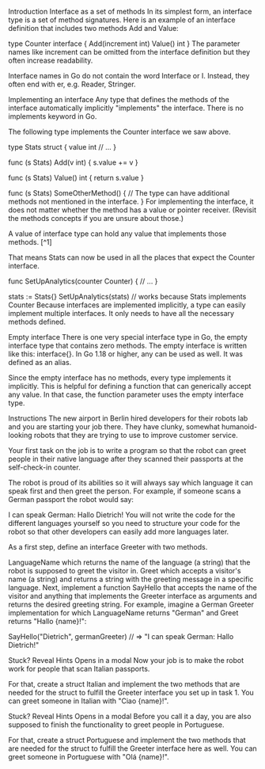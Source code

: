 Introduction
Interface as a set of methods
In its simplest form, an interface type is a set of method signatures. Here is an example of an interface definition that includes two methods Add and Value:

type Counter interface {
    Add(increment int)
    Value() int
}
The parameter names like increment can be omitted from the interface definition but they often increase readability.

Interface names in Go do not contain the word Interface or I. Instead, they often end with er, e.g. Reader, Stringer.

Implementing an interface
Any type that defines the methods of the interface automatically implicitly "implements" the interface. There is no implements keyword in Go.

The following type implements the Counter interface we saw above.

type Stats struct {
    value int
    // ...
}

func (s Stats) Add(v int) {
    s.value += v
}

func (s Stats) Value() int {
    return s.value
}

func (s Stats) SomeOtherMethod() {
    // The type can have additional methods not mentioned in the interface.
}
For implementing the interface, it does not matter whether the method has a value or pointer receiver. (Revisit the methods concepts if you are unsure about those.)

A value of interface type can hold any value that implements those methods. [^1]

That means Stats can now be used in all the places that expect the Counter interface.

func SetUpAnalytics(counter Counter) {
    // ...
}

stats := Stats{}
SetUpAnalytics(stats)
// works because Stats implements Counter
Because interfaces are implemented implicitly, a type can easily implement multiple interfaces. It only needs to have all the necessary methods defined.

Empty interface
There is one very special interface type in Go, the empty interface type that contains zero methods. The empty interface is written like this: interface{}. In Go 1.18 or higher, any can be used as well. It was defined as an alias.

Since the empty interface has no methods, every type implements it implicitly. This is helpful for defining a function that can generically accept any value. In that case, the function parameter uses the empty interface type.

Instructions
The new airport in Berlin hired developers for their robots lab and you are starting your job there. They have clunky, somewhat humanoid-looking robots that they are trying to use to improve customer service.

Your first task on the job is to write a program so that the robot can greet people in their native language after they scanned their passports at the self-check-in counter.

The robot is proud of its abilities so it will always say which language it can speak first and then greet the person. For example, if someone scans a German passport the robot would say:

I can speak German: Hallo Dietrich!
You will not write the code for the different languages yourself so you need to structure your code for the robot so that other developers can easily add more languages later.

As a first step, define an interface Greeter with two methods.

LanguageName which returns the name of the language (a string) that the robot is supposed to greet the visitor in.
Greet which accepts a visitor's name (a string) and returns a string with the greeting message in a specific language.
Next, implement a function SayHello that accepts the name of the visitor and anything that implements the Greeter interface as arguments and returns the desired greeting string. For example, imagine a German Greeter implementation for which LanguageName returns "German" and Greet returns "Hallo {name}!":

SayHello("Dietrich", germanGreeter)
// => "I can speak German: Hallo Dietrich!"

Stuck? Reveal Hints
Opens in a modal
Now your job is to make the robot work for people that scan Italian passports.

For that, create a struct Italian and implement the two methods that are needed for the struct to fulfill the Greeter interface you set up in task 1. You can greet someone in Italian with "Ciao {name}!".


Stuck? Reveal Hints
Opens in a modal
Before you call it a day, you are also supposed to finish the functionality to greet people in Portuguese.

For that, create a struct Portuguese and implement the two methods that are needed for the struct to fulfill the Greeter interface here as well. You can greet someone in Portuguese with "Olá {name}!".